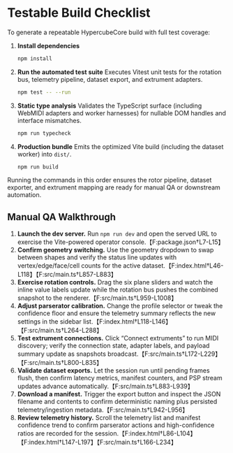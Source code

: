 # Testable Build Checklist

To generate a repeatable HypercubeCore build with full test coverage:

1. **Install dependencies**
   ```bash
   npm install
   ```
2. **Run the automated test suite**
   Executes Vitest unit tests for the rotation bus, telemetry pipeline, dataset export, and extrument adapters.
   ```bash
   npm test -- --run
   ```
3. **Static type analysis**
   Validates the TypeScript surface (including WebMIDI adapters and worker harnesses) for nullable DOM handles and interface mismatches.
   ```bash
   npm run typecheck
   ```
4. **Production bundle**
   Emits the optimized Vite build (including the dataset worker) into `dist/`.
   ```bash
   npm run build
   ```

Running the commands in this order ensures the rotor pipeline, dataset exporter, and extrument mapping are ready for manual QA or downstream automation.

## Manual QA Walkthrough
1. **Launch the dev server.** Run `npm run dev` and open the served URL to exercise the Vite-powered operator console.【F:package.json†L7-L15】
2. **Confirm geometry switching.** Use the geometry dropdown to swap between shapes and verify the status line updates with vertex/edge/face/cell counts for the active dataset.【F:index.html†L46-L118】【F:src/main.ts†L857-L883】
3. **Exercise rotation controls.** Drag the six plane sliders and watch the inline value labels update while the rotation bus pushes the combined snapshot to the renderer.【F:src/main.ts†L959-L1008】
4. **Adjust parserator calibration.** Change the profile selector or tweak the confidence floor and ensure the telemetry summary reflects the new settings in the sidebar list.【F:index.html†L118-L146】【F:src/main.ts†L264-L288】
5. **Test extrument connections.** Click “Connect extruments” to run MIDI discovery; verify the connection state, adapter labels, and payload summary update as snapshots broadcast.【F:src/main.ts†L172-L229】【F:src/main.ts†L800-L835】
6. **Validate dataset exports.** Let the session run until pending frames flush, then confirm latency metrics, manifest counters, and PSP stream updates advance automatically.【F:src/main.ts†L883-L939】
7. **Download a manifest.** Trigger the export button and inspect the JSON filename and contents to confirm deterministic naming plus persisted telemetry/ingestion metadata.【F:src/main.ts†L942-L956】
8. **Review telemetry history.** Scroll the telemetry list and manifest confidence trend to confirm parserator actions and high-confidence ratios are recorded for the session.【F:index.html†L86-L104】【F:index.html†L147-L197】【F:src/main.ts†L166-L234】
